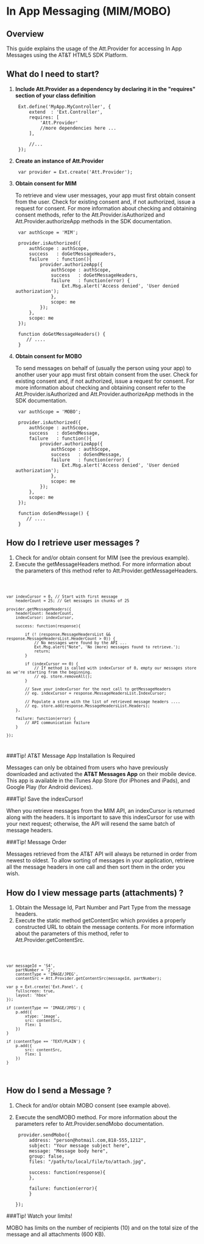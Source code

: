 In App Messaging (MIM/MOBO)
===

Overview
---
This guide explains the usage of the Att.Provider for accessing In App Messages using the AT&T HTML5 SDK Platform.

What do I need to start?
---

1. **Include Att.Provider as a dependency by declaring it in the "requires" section of your class definition**  

        Ext.define('MyApp.MyController', {
            extend  : 'Ext.Controller',
            requires: [
                'Att.Provider'
                //more dependencies here ... 
            ],

            //...
        });

2. **Create an instance of Att.Provider** 

        var provider = Ext.create('Att.Provider');

3. **Obtain consent for MIM**

    To retrieve and view user messages, your app must first obtain consent from the user. Check for existing consent and, if not authorized, issue a request for consent. For more information about checking and obtaining consent methods, refer to the Att.Provider.isAuthorized and Att.Provider.authorizeApp methods in the SDK documentation.


    	var authScope = 'MIM';

        provider.isAuthorized({
            authScope : authScope,
            success   : doGetMessageHeaders,
            failure   : function(){
                provider.authorizeApp({
                    authScope : authScope,
                    success   : doGetMessageHeaders,
                    failure   : function(error) {
                        Ext.Msg.alert('Access denied', 'User denied authorization');
                    },
                    scope: me
                });
            },
            scope: me
        });   

        function doGetMessageHeaders() {
    	   // .... 
        }

4. **Obtain consent for MOBO**

    To send messages on behalf of (usually the person using your app) to another user your app must first obtain consent from the user. Check for existing consent and, if not authorized, issue a request for consent. For more information about checking and obtaining consent refer to the Att.Provider.isAuthorized and Att.Provider.authorizeApp methods in the SDK documentation.


        var authScope = 'MOBO';

        provider.isAuthorized({
            authScope : authScope,
            success   : doSendMessage,
            failure   : function(){
                provider.authorizeApp({
                    authScope : authScope,
                    success   : doSendMessage,
                    failure   : function(error) {
                        Ext.Msg.alert('Access denied', 'User denied authorization');
                    },
                    scope: me
                });
            },
            scope: me
        });   

        function doSendMessage() {
           // .... 
        }


How do I retrieve user messages ?
---

1. Check for and/or obtain consent for MIM (see the previous example).
2. Execute the getMessageHeaders method. For more information about the parameters of this method refer to Att.Provider.getMessageHeaders.

<code>

	var indexCursor = 0, // Start with first message
		headerCount = 25; // Get messages in chunks of 25

    provider.getMessageHeaders({
        headerCount: headerCount,
        indexCursor: indexCursor,

        success: function(response){

            if (! (response.MessageHeadersList && response.MessageHeadersList.HeaderCount > 0)) {
            	// No messages were found by the API ...
                Ext.Msg.alert("Note", 'No (more) messages found to retrieve.');
                return;
            }
       
            if (indexCursor == 0) {
				// If method is called with indexCursor of 0, empty our messages store as we're starting from the beginning.
				// eg. store.removeAll();
            }

            // Save your indexCursor for the next call to getMessageHeaders
   			// eg. indexCursor = response.MessageHeadersList.IndexCursor;

            // Populate a store with the list of retrieved message headers ....
            // eg. store.add(response.MessageHeadersList.Headers);
        },

        failure: function(error) {
        	// API communication failure 
        }

    });

</code>


###Tip! AT&T Message App Installation Is Required

Messages can only be obtained from users who have previously downloaded and activated the **AT&T Messages App** on their mobile device. This
app is available in the iTunes App Store (for iPhones and iPads), and Google Play (for Android devices).

###Tip! Save the indexCursor!

When you retrieve messages from the MIM API, an indexCursor is returned along with the headers. It is important to save this indexCursor for use with your next request; otherwise, the API will resend the same batch of message headers.


###Tip! Message Order

Messages retrieved from the AT&T API will always be returned in order from newest to oldest. To allow sorting of messages in your application, retrieve all the message headers in one call and then sort them in the order you wish.


How do I view message parts (attachments) ?
---

1. Obtain the Message Id, Part Number and Part Type from the message headers.
2. Execute the static method getContentSrc which provides a properly constructed URL to obtain the message contents. For more information about the parameters of this method, refer to Att.Provider.getContentSrc.

<code>

	var messageId = 'S4',
		partNumber = '2',
		contentType = 'IMAGE/JPEG',
		contentSrc = Att.Provider.getContentSrc(messageId, partNumber);

	var p = Ext.create('Ext.Panel', {
    	fullscreen: true,
    	layout: 'hbox'
    });

    if (contentType == 'IMAGE/JPEG') {
    	p.add({
    		xtype: 'image',
    		src: contentSrc,
    		flex: 1
    	})
    }

    if (contentType == 'TEXT/PLAIN') {
    	p.add({
    		src: contentSrc,
    		flex: 1
    	})
    }
</code>

How do I send a Message ?
---

1. Check for and/or obtain MOBO consent (see example above).
2. Execute the sendMOBO method. For more information about the parameters refer to Att.Provider.sendMobo documentation. 


        provider.sendMobo({
            address: "person@hotmail.com,818-555,1212",
            subject: "Your message subject here",
            message: "Message body here",
            group: false,
            files: "/path/to/local/file/to/attach.jpg", 

            success: function(response){
            },

            failure: function(error){
            }       

       });


###Tip! Watch your limits!

MOBO has limits on the number of recipients (10) and on the total size of the message and all attachments (600 KB). 
